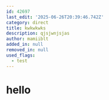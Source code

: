 ```yaml
---
id: 42697
last_edit: '2025-06-26T20:39:46.742Z'
category: direct
title: kwkwkwks
description: qjsjwnjsjas
author: mamiiblt
added_in: null
removed_in: null
used_flags:
  - test
---
```


# hello